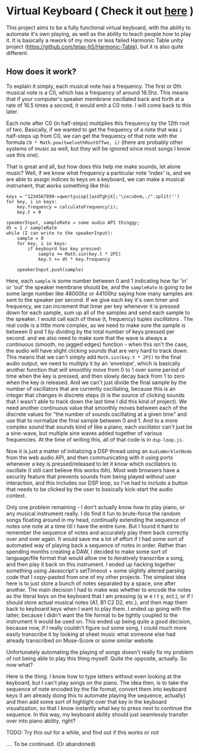 # Virtual Keyboard ( Check it out [here](https://tejas-h5.github.io/Javascript-Keyboard/keyboard.html) )

This project aims to be a fully functional virtual keyboard, with the ability to automate it's own playing, as well as the ability to teach people how to play it. It is basically a rework of my more or less failed Harmonic Table unity project (https://github.com/tejas-h5/Harmonic-Table), but it is also quite different.

## How does it work?

To explain it simply, each musical note has a frequency. The first or 0th musical note is a C0, which has a frequency of around 16.5hz. 
This means that if your computer's speaker membrane oscillated back and forth at a rate of 16.5 times a second, it would emit a C0 note. I will come back to this later.

Each note after C0 (in half-steps) multiplies this frequency by the 12th root of two. Basically, if we wanted to get the frequency of a note that was `i` half-steps up from C0, we can get the frequency of that note with the formula `C0 * Math.pow(twelvethRootOfTwo, i)` (there are probably other systems of music as well, but they will be ignored since most songs I know use this one). 

That is great and all, but how does this help me make sounds, let alone music? Well, if we know what frequency a particular note 'index' is, and we are able to assign indices to keys on a keyboard, we can make a musical instrument, that works something like this:
```
keys = "1234567890-=qwertyuiop[]asdfghjkl;'\zxcvbnm,./".split('')
for key, i in keys:
    key.frequency = calculateFrequency(i);
    key.t = 0

speakerInput, sampleRate = some audio API thinggy;
dt = 1 / sampleRate
while (I can write to the speakerInput):
    sample = 0
    for key, i in keys:
        if keyboard has key pressed:
            sample += Math.sin(key.t * 2PI)
            key.t += dt * key.frequency

    speakerInput.push(sample)
```

Here, each `sample` is some number between 0 and 1 indicating how far 'in' or 'out' the speaker membrane should be, and the `sampleRate` is going to be some large number like 48000hz or 44100hz saying how many samples are sent to the speaker per second. If we give each key it's own timer and frequency, we can increment that timer per key whenever it is pressed down for each sample, sum up all of the samples and send each sample to the speaker. I would call each of these (t, frequency) tuples _oscillators_ . The real code is a little more complex, as we need to make sure the sample is between 0 and 1 by dividing by the total number of keys pressed per second. and we also need to make sure that the wave is always a continuous (smooth, no jagged edges) function - when this isn't the case, the audio will have  slight clicking sounds that are very hard to track down. This means that we can't simply add `Math.sin(key.t * 2PI)` to the final audio output, we need to multiply it by an 'envelope', which is basically another function that will smoothly move from 0 to 1 over some period of time when the key is pressed, and then slowly decay back from 1 to zero when the key is released. And we can't just divide the final sample by the number of oscillators that are currently oscillating, because this is an integer that changes in discrete steps (it is the source of clicking sounds that I wasn't able to track down the last time I did this kind of project). We need another continuous value that smoothly moves between each of the discrete values for "the number of sounds oscillating at a given time" and use that to normalize the final sample between 0 and 1. And to a more complex sound that sounds kind of like a piano, each oscillator can't just be a sine-wave, but multiple sine waves added together of various frequencies. At the time of writing this, all of that code is in `dsp-loop.js`.

Now it is just a matter of initializing a DSP thread using an `AudioWorkletNode` from the web audio API, and then communicating with it using ports whenever a key is pressed/released to let it know which oscillators to oscillate (I still cant believe this works tbh).
Most web browsers have a security feature that prevents sounds from being played without user interaction, and this includes our DSP loop, so I've had to include a button that needs to be clicked by the user to basically kick-start the audio context.

Only one problem remaining - I don't actually know how to play piano, or any musical instrument really. I do find it fun to brute-force the random songs floating around in my head, continually extending the sequence of notes one note at a time till I have the entire tune.
But I found it hard to remember the sequence of notes and accurately play them back correctly over and over again.
It would save me a lot of effort if I had some sort of automated way of playing back a sequence of notes in order.
Rather than spending months creating a DAW, I decided to make some sort of language/file format that would allow me to iteratively transcribe a song, and then play it back on this instrument. I ended up hacking  together something using Javascript's setTimeout + some slightly altered parsing code that I copy-pasted from one of my other projects.
The simplest idea here is to just store a bunch of notes separated by a space, one after another.
The main decision I had to make was whether to encode the notes as the literal keys on the keyboard that I am pressing (q w e r t y, ect.), or if I should store actual musical notes (A1, B1 C2 D2, etc.), and then map them back to keyboard keys when I want to play them.
I ended up going with the latter, because I didn't want the file format to be tightly coupled to the instrument it would be used on. 
This ended up being quite a good decision, because now, if I really couldn't figure out some song, I could much more easily transcribe it by looking at sheet music what someone else had already transcribed on Muse-Score or some similar website.

Unfortunately automating the playing of songs doesn't really fix my problem of not being able to play this thing myself.
Quite the opposite, actually. So now what? 

Here is the thing. I know how to type letters without even looking at the keyboard, but I can't play songs on the piano.
The idea then, is to take the sequence of note encoded by the file format, convert them into keyboard keys (I am already doing this to automate playing the sequence, actually) and then add some sort of highlight over that key in the keyboard visualization, so that I know instantly what key to press next to continue the sequence. 
In this way, my keyboard ability should just seamlessly transfer over into piano ability, right?

TODO: Try this out for a while, and find out if this works or not

.... To be continued. (Or abandoned)
